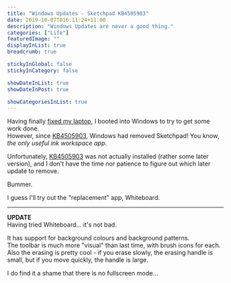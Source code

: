 ```yaml
---
title: "Windows Updates - Sketchpad KB4505903"
date: 2019-10-07T016:11:24+11:00
description: "Windows Updates are never a good thing."
categories: ["Life"]
featuredImage: ""
displayInList: true
breadcrumb: true

stickyInGlobal: false
stickyInCategory: false

showDateInList: true
showDateInPost: true

showCategoriesInList: true
---
```


[KB4505903]: https://support.microsoft.com/en-gb/help/4505903/windows-10-update-kb4505903

Having finally [fixed my laptop](../laptop-reinstall), I booted into Windows to try to get some work done.  
However, since [KB4505903], Windows had removed Sketchpad! You know, _the only useful ink workspace app_.

Unfortunately, [KB4505903] was not actually installed (rather some later version), and I don't have the time nor patience to figure out which later update to remove.

Bummer.

I guess I'll try out the "replacement" app, Whiteboard.

---

**UPDATE**  
Having tried Whiteboard... it's not bad.

It has support for background colours and background patterns.  
The toolbar is much more "visual" than last time, with brush icons for each.  
Also the erasing is pretty cool - if you erase slowly, the erasing handle is small, but if you move quickly, the handle is large.

I do find it a shame that there is no fullscreen mode...

